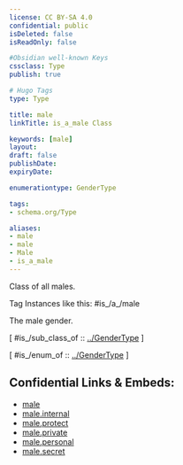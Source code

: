 ```yaml
---
license: CC BY-SA 4.0
confidential: public
isDeleted: false
isReadOnly: false

#Obsidian well-known Keys
cssclass: Type
publish: true

# Hugo Tags
type: Type

title: male
linkTitle: is_a_male Class

keywords: [male]
layout: 
draft: false
publishDate:
expiryDate: 

enumerationtype: GenderType

tags:
- schema.org/Type

aliases:
- male
- male
- Male
- is_a_male
---
```


Class of all males.

Tag Instances like this: 
#is_/a_/male

The male gender.

[ #is_/sub_class_of :: [../GenderType](../GenderType) ]

[ #is_/enum_of :: [../GenderType](../GenderType) ]



## Confidential Links & Embeds: 
- [male](../../../../../../../_public/schema.org/Type/is_a_/intangible/enumeration/gender_type/male.md) 
- [male.internal](../../../../../../../_internal/schema.org/Type/is_a_/intangible/enumeration/gender_type/male.internal.md) 
- [male.protect](../../../../../../../_protect/schema.org/Type/is_a_/intangible/enumeration/gender_type/male.protect.md) 
- [male.private](../../../../../../../_private/schema.org/Type/is_a_/intangible/enumeration/gender_type/male.private.md) 
- [male.personal](../../../../../../../_personal/schema.org/Type/is_a_/intangible/enumeration/gender_type/male.personal.md) 
- [male.secret](../../../../../../../_secret/schema.org/Type/is_a_/intangible/enumeration/gender_type/male.secret.md) 

